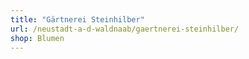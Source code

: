 ```yaml
---
title: "Gärtnerei Steinhilber"
url: /neustadt-a-d-waldnaab/gaertnerei-steinhilber/
shop: Blumen
---
```

